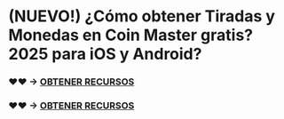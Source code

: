 # (NUEVO!) ¿Cómo obtener Tiradas y Monedas en Coin Master gratis? 2025 para iOS y Android?

### ♥♥ → [OBTENER RECURSOS](https://agri-servicesagency.com/getmedia/ef712151-501a-440f-80f7-9348375574a2/c0inmaster.html)

### ♥♥ → [OBTENER RECURSOS](https://agri-servicesagency.com/getmedia/ef712151-501a-440f-80f7-9348375574a2/c0inmaster.html)